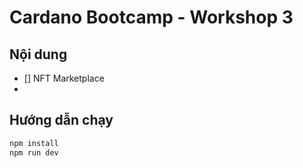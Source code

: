 # Cardano Bootcamp - Workshop 3

## Nội dung
- [] NFT Marketplace
- 
  
## Hướng dẫn chạy
```bash
npm install
npm run dev
```